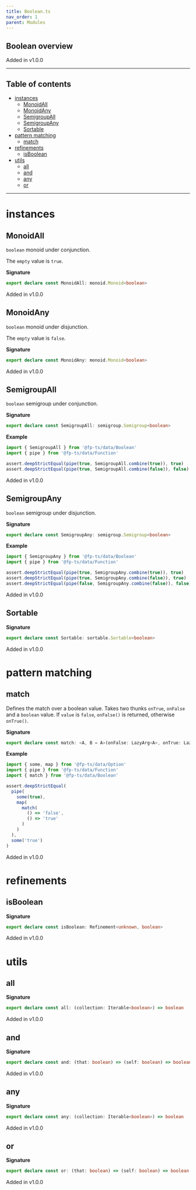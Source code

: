 ```yaml
---
title: Boolean.ts
nav_order: 1
parent: Modules
---
```


## Boolean overview

Added in v1.0.0

---

<h2 class="text-delta">Table of contents</h2>

- [instances](#instances)
  - [MonoidAll](#monoidall)
  - [MonoidAny](#monoidany)
  - [SemigroupAll](#semigroupall)
  - [SemigroupAny](#semigroupany)
  - [Sortable](#sortable)
- [pattern matching](#pattern-matching)
  - [match](#match)
- [refinements](#refinements)
  - [isBoolean](#isboolean)
- [utils](#utils)
  - [all](#all)
  - [and](#and)
  - [any](#any)
  - [or](#or)

---

# instances

## MonoidAll

`boolean` monoid under conjunction.

The `empty` value is `true`.

**Signature**

```ts
export declare const MonoidAll: monoid.Monoid<boolean>
```

Added in v1.0.0

## MonoidAny

`boolean` monoid under disjunction.

The `empty` value is `false`.

**Signature**

```ts
export declare const MonoidAny: monoid.Monoid<boolean>
```

Added in v1.0.0

## SemigroupAll

`boolean` semigroup under conjunction.

**Signature**

```ts
export declare const SemigroupAll: semigroup.Semigroup<boolean>
```

**Example**

```ts
import { SemigroupAll } from '@fp-ts/data/Boolean'
import { pipe } from '@fp-ts/data/Function'

assert.deepStrictEqual(pipe(true, SemigroupAll.combine(true)), true)
assert.deepStrictEqual(pipe(true, SemigroupAll.combine(false)), false)
```

Added in v1.0.0

## SemigroupAny

`boolean` semigroup under disjunction.

**Signature**

```ts
export declare const SemigroupAny: semigroup.Semigroup<boolean>
```

**Example**

```ts
import { SemigroupAny } from '@fp-ts/data/Boolean'
import { pipe } from '@fp-ts/data/Function'

assert.deepStrictEqual(pipe(true, SemigroupAny.combine(true)), true)
assert.deepStrictEqual(pipe(true, SemigroupAny.combine(false)), true)
assert.deepStrictEqual(pipe(false, SemigroupAny.combine(false)), false)
```

Added in v1.0.0

## Sortable

**Signature**

```ts
export declare const Sortable: sortable.Sortable<boolean>
```

Added in v1.0.0

# pattern matching

## match

Defines the match over a boolean value.
Takes two thunks `onTrue`, `onFalse` and a `boolean` value.
If `value` is `false`, `onFalse()` is returned, otherwise `onTrue()`.

**Signature**

```ts
export declare const match: <A, B = A>(onFalse: LazyArg<A>, onTrue: LazyArg<B>) => (value: boolean) => A | B
```

**Example**

```ts
import { some, map } from '@fp-ts/data/Option'
import { pipe } from '@fp-ts/data/Function'
import { match } from '@fp-ts/data/Boolean'

assert.deepStrictEqual(
  pipe(
    some(true),
    map(
      match(
        () => 'false',
        () => 'true'
      )
    )
  ),
  some('true')
)
```

Added in v1.0.0

# refinements

## isBoolean

**Signature**

```ts
export declare const isBoolean: Refinement<unknown, boolean>
```

Added in v1.0.0

# utils

## all

**Signature**

```ts
export declare const all: (collection: Iterable<boolean>) => boolean
```

Added in v1.0.0

## and

**Signature**

```ts
export declare const and: (that: boolean) => (self: boolean) => boolean
```

Added in v1.0.0

## any

**Signature**

```ts
export declare const any: (collection: Iterable<boolean>) => boolean
```

Added in v1.0.0

## or

**Signature**

```ts
export declare const or: (that: boolean) => (self: boolean) => boolean
```

Added in v1.0.0
